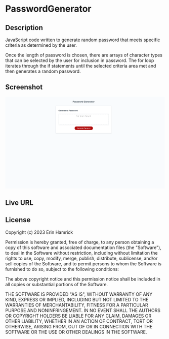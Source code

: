 # PasswordGenerator

## Description

JavaScript code written to generate random password that meets specific criteria as determined by the user.

Once the length of password is chosen, there are arrays of character types that can be selected by the user for inclusion in password. The for loop iterates through the if statements until the selected criteria area met and then generates a random password.

## Screenshot

![Screenshot](./assets/Password%20Generator%20Screenshot.png)

## Live URL

## License

Copyright (c) 2023 Erin Hamrick

Permission is hereby granted, free of charge, to any person obtaining a copy
of this software and associated documentation files (the "Software"), to deal
in the Software without restriction, including without limitation the rights
to use, copy, modify, merge, publish, distribute, sublicense, and/or sell
copies of the Software, and to permit persons to whom the Software is
furnished to do so, subject to the following conditions:

The above copyright notice and this permission notice shall be included in all
copies or substantial portions of the Software.

THE SOFTWARE IS PROVIDED "AS IS", WITHOUT WARRANTY OF ANY KIND, EXPRESS OR
IMPLIED, INCLUDING BUT NOT LIMITED TO THE WARRANTIES OF MERCHANTABILITY,
FITNESS FOR A PARTICULAR PURPOSE AND NONINFRINGEMENT. IN NO EVENT SHALL THE
AUTHORS OR COPYRIGHT HOLDERS BE LIABLE FOR ANY CLAIM, DAMAGES OR OTHER
LIABILITY, WHETHER IN AN ACTION OF CONTRACT, TORT OR OTHERWISE, ARISING FROM,
OUT OF OR IN CONNECTION WITH THE SOFTWARE OR THE USE OR OTHER DEALINGS IN THE
SOFTWARE.
